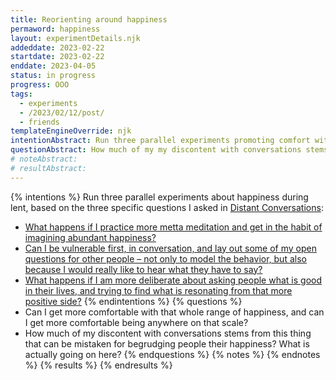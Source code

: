```yaml
---
title: Reorienting around happiness
permaword: happiness
layout: experimentDetails.njk
addeddate: 2023-02-22
startdate: 2023-02-22
enddate: 2023-04-05
status: in progress
progress: OOO
tags: 
  - experiments
  - /2023/02/12/post/
  - friends
templateEngineOverride: njk
intentionAbstract: Run three parallel experiments promoting comfort with & depth engaging with a whole spectrum of happiness in myself and others.
questionAbstract: How much of my my discontent with conversations stems from almost begrudging people their happiness?
# noteAbstract:
# resultAbstract:
---
```


{% intentions %}
Run three parallel experiments about happiness during lent, based on the three specific questions I asked in [Distant Conversations](/2023/02/12/post/):
* [What happens if I practice more metta meditation and get in the habit of imagining abundant happiness?](/2023/02/22/experiment/metta-conversation/)
* [Can I be vulnerable first, in conversation, and lay out some of my open questions for other people – not only to model the behavior, but also because I would really like to hear what they have to say?](/2023/02/22/experiment/questions-aloud/)
* [What happens if I am more deliberate about asking people what is good in their lives, and trying to find what is resonating from that more positive side?](/2023/02/22/experiment/asking-good/)
{% endintentions %}
{% questions %}
* Can I get more comfortable with that whole range of happiness, and can I get more comfortable being anywhere on that scale?
* How much of my discontent with conversations stems from this thing that can be mistaken for begrudging people their happiness? What is actually going on here?
{% endquestions %}
{% notes %}
{% endnotes %}
{% results %}
{% endresults %}

